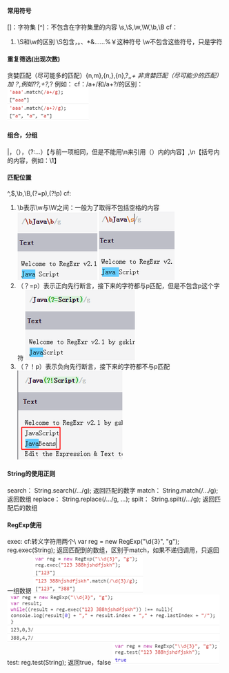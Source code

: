 #### 常用符号
[]：字符集
[^]：不包含在字符集里的内容
\s,\S,\w,\W,\b,\B
cf：
1. \S和\w的区别
\S包含，。、*&……%￥这种符号
\w不包含这些符号，只是字符

#### 重复筛选(出现次数)
贪婪匹配（尽可能多的匹配）{n,m},{n,},{n},?,*,+
非贪婪匹配（尽可能少的匹配）加？,例如??,+?,*?
例如：
cf：/a+/和/a+?/的区别：
![Img](https://github.com/Candybunny/form/blob/master/2-1.png)

#### 组合，分组
|，（），（?:...）【与前一项相同，但是不能用\n来引用（）内的内容】,\n【括号内的内容，例如：\1】

#### 匹配位置
^,$,\b,\B,(?=p),(?!p)
cf:
1. \b表示\w与\W之间：一般为了取得不包括空格的内容
     ![Img](https://github.com/Candybunny/form/blob/master/4-1.png) ![Img](https://github.com/Candybunny/form/blob/master/4-2.png)
2. （？=p）表示正向先行断言，接下来的字符都与p匹配，但是不包含p这个字符
     ![Img](https://github.com/Candybunny/form/blob/master/4-3.png)
3. （？！p）表示负向先行断言，接下来的字符都不与p匹配
     ![Img](https://github.com/Candybunny/form/blob/master/4-4.png)

#### String的使用正则
search：
     String.search(/.../g);
     返回匹配的数字
match：
     String.match(/.../g);
     返回数组
replace：
     String.replace(/.../g, ...);
spilt：
     String.spilt(/.../g);
     返回匹配后的数组
#### RegExp使用
exec:
     cf:转义字符用两个\\
     var reg = new RegExp("\\d{3}", "g");
     reg.exec(String);
     返回匹配到的数组，区别于match，如果不递归调用，只返回一组数据
     ![Img](https://github.com/Candybunny/form/blob/master/6-1.png)
     ![Img](https://github.com/Candybunny/form/blob/master/6-2.png)
test:
     reg.test(String);
     返回true，false
     ![Img](https://github.com/Candybunny/form/blob/master/6-3.png)

